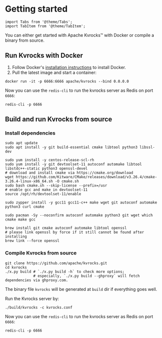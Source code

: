 # Getting started

````mdx-code-block
import Tabs from '@theme/Tabs';
import TabItem from '@theme/TabItem';
````

You can either get started with Apache Kvrocks™ with Docker or compile a binary from source.

## Run Kvrocks with Docker

1. Follow Docker's [installation instructions](https://docs.docker.com/engine/installation/) to install Docker.
2. Pull the latest image and start a container:

```shell
docker run -it -p 6666:6666 apache/kvrocks --bind 0.0.0.0
```

Now you can use the `redis-cli` to run the kvrocks server as Redis on port `6666`:

```shell
redis-cli -p 6666
```

## Build and run Kvrocks from source

### Install dependencies

<Tabs>
<TabItem value="debian" label="Ubuntu / Debian">

```shell
sudo apt update
sudo apt install -y git build-essential cmake libtool python3 libssl-dev
```

</TabItem>
<TabItem value="centos" label="CentOS / RedHat" default>

```shell
sudo yum install -y centos-release-scl-rh
sudo yum install -y git devtoolset-11 autoconf automake libtool libstdc++-static python3 openssl-devel
# download and install cmake via https://cmake.org/download
wget https://github.com/Kitware/CMake/releases/download/v3.26.4/cmake-3.26.4-linux-x86_64.sh -O cmake.sh
sudo bash cmake.sh --skip-license --prefix=/usr
# enable gcc and make in devtoolset-11
source /opt/rh/devtoolset-11/enable
```

</TabItem>
<TabItem value="suse" label="openSUSE / SUSE Linux Enterprise">

```shell
sudo zypper install -y gcc11 gcc11-c++ make wget git autoconf automake python3 curl cmake
```

</TabItem>
<TabItem value="arch" label="Arch Linux">

```shell
sudo pacman -Sy --noconfirm autoconf automake python3 git wget which cmake make gcc
```

</TabItem>
<TabItem value="macos" label="macOS">

```shell
brew install git cmake autoconf automake libtool openssl
# please link openssl by force if it still cannot be found after installing
brew link --force openssl
```

</TabItem>
</Tabs>

### Compile Kvrocks from source

```shell
git clone https://github.com/apache/kvrocks.git
cd kvrocks
./x.py build # `./x.py build -h` to check more options;
             # especially, `./x.py build --ghproxy` will fetch dependencies via ghproxy.com.
```

The binary file `kvrocks` will be generated at `build` dir if everything goes well.

Run the Kvrocks server by:

```shell
./build/kvrocks -c kvrocks.conf
```

Now you can use the `redis-cli` to run the kvrocks server as Redis on port `6666`:

```shell
redis-cli -p 6666
```
